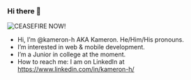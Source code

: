 ### Hi there 👋
![CEASEFIRE NOW!](https://img.shields.io/badge/CEASEFIRE_NOW!-%F0%9F%87%B5%F0%9F%87%B8%20Tech_For_Palestine-D83838?labelColor=01B861&color=D83838&link=https%3A%2F%2Ftechforpalestine.org%2Flearn-more)

- Hi, I’m @kameron-h AKA Kameron. He/Him/His pronouns.
- I’m interested in web & mobile development.
- I’m a Junior in college at the moment.
- How to reach me: I am on LinkedIn at https://www.linkedin.com/in/kameron-h/

<!--
**kameron-h/kameron-h** is a ✨ _special_ ✨ repository because its `README.md` (this file) appears on your GitHub profile.

Here are some ideas to get you started:

- 🔭 I’m currently working on ...
- 🌱 I’m currently learning ...
- 👯 I’m looking to collaborate on ...
- 🤔 I’m looking for help with ...
- 💬 Ask me about ...
- 📫 How to reach me: ...
- 😄 Pronouns: ...
- ⚡ Fun fact: ...
-->
